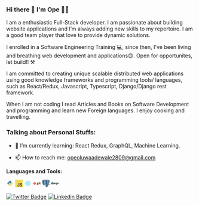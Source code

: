 ### Hi there 👋 I'm Ope :woman_technologist:

I am a enthusiastic Full-Stack developer. I am passionate about building website applications and I’m always adding new skills to my repertoire. I am a good team player that love to provide dynamic solutions.

I enrolled in a Software Engineering Training 💻, since then, I've been living and breathing web development and applications😍. Open for opportunites, let build!! :hammer_and_pick:	

I am committed to creating unique scalable distributed web applications using good knowledge frameworks and programming tools/ languages, such as React/Redux, Javascript, Typescript, Django/Django rest framework.

When I am not coding I read Articles and Books on Software Development and programming and learn new Foreign languages. I enjoy cooking and travelling. 

### Talking about Personal Stuffs: 

- 🌱 I’m currently learning: React Redux, GraphQL, Machine Learning.

- 📫 How to reach me: opeoluwaadewale2809@gmail.com 

**Languages and Tools:** 


<code><img height="20" src="https://raw.githubusercontent.com/github/explore/80688e429a7d4ef2fca1e82350fe8e3517d3494d/topics/python/python.png"></code>
<code><img height="20" src="https://raw.githubusercontent.com/github/explore/80688e429a7d4ef2fca1e82350fe8e3517d3494d/topics/javascript/javascript.png"></code>
<code><img height="20" src="https://raw.githubusercontent.com/github/explore/80688e429a7d4ef2fca1e82350fe8e3517d3494d/topics/react/react.png"></code>
<code><img height="20" src="https://raw.githubusercontent.com/github/explore/80688e429a7d4ef2fca1e82350fe8e3517d3494d/topics/git/git.png"></code>
<code><img height="20" src="https://raw.githubusercontent.com/github/explore/80688e429a7d4ef2fca1e82350fe8e3517d3494d/topics/postgresql/postgresql.png"></code>
<code><img height="20" src="https://raw.githubusercontent.com/github/explore/80688e429a7d4ef2fca1e82350fe8e3517d3494d/topics/django/django.png"></code>


[![Twitter Badge](https://img.shields.io/badge/-Twitter-1ca0f1?style=flat-square&labelColor=1ca0f1&logo=twitter&logoColor=white&link=https://twitter.com/_diogorodrigues)](https://twitter.com/deremieey) [![Linkedin Badge](https://img.shields.io/badge/-LinkedIn-blue?style=flat-square&logo=Linkedin&logoColor=white&link=https://www.linkedin.com/in/harshkumarkhatri/)](https://www.linkedin.com/in/opeoluwa-adewale-5aaa64120)

